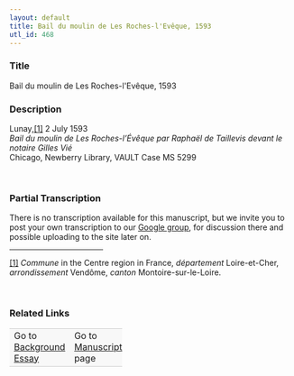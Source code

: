 ```yaml
---  
layout: default  
title: Bail du moulin de Les Roches-l'Evêque, 1593  
utl_id: 468
---
```


### Title

Bail du moulin de Les Roches-l'Evêque, 1593

### Description

<p>Lunay,<a href="#_ftn1" name="_ftnref1" title="" id="_ftnref1">[1]</a> 2 July 1593<br /><em>Bail du moulin de Les Roches-l’Évêque par Raphaël de Taillevis devant le notaire Gilles Vié</em><br />
Chicago, Newberry Library, VAULT Case MS 5299</p>
<p> </p>


### Partial Transcription

<p>There is no transcription available for this manuscript, but we invite you to post your own transcription to our <a href="https://paleography.library.utoronto.ca/content/group-work">Google group</a>, for discussion there and possible uploading to the site later on.</p>
<div>
<hr align="left" size="1" width="33%" /><div id="ftn1"><a href="#_ftnref1" name="_ftn1" title="" id="_ftn1">[1]</a> <em>Commune</em> in the Centre region in France, <em>département</em> Loire-et-Cher, <em>arrondissement </em>Vendôme, <em>canton </em>Montoire-sur-le-Loire.</div>
</div>
<p> </p>


### Related Links

<table border="0.5" cellpadding="1" cellspacing="1" style="width: 200px; background-color:#F8F8F8;">
    <tbody style="border-color:#ccc">
        <tr style="border-color:#ccc">
            <td>Go to <a href="https://centerfordigitalhumanities.github.io/Newberry-French-paleography/_background_essay/468" target="_blank">Background Essay</a></td>
            <td>Go to <a href="https://centerfordigitalhumanities.github.io/Newberry-French-paleography/www/record.html?id=468" target="_blank">Manuscript</a> page</td>
        </tr>
    </tbody>
</table>